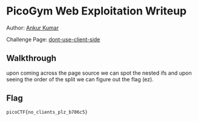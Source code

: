 # PicoGym Web Exploitation Writeup


Author: [Ankur Kumar](https://github.com/awsoankur) 

Challenge Page: [dont-use-client-side](https://jupiter.challenges.picoctf.org/problem/17682/)

## Walkthrough
upon coming across the page source we can spot the nested ifs and upon seeing the order of the split we can figure out the flag (ez).

## Flag
`picoCTF{no_clients_plz_b706c5}`
